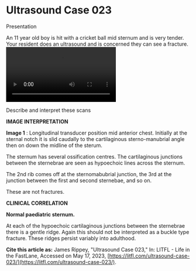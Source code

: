 # Ultrasound Case 023
Presentation


An 11 year old boy is hit with a cricket ball mid sternum and is very tender. Your resident does an ultrasound and is concerned they can see a fracture.
![](https://litfl.com/wp-content/uploads/2018/12/LITFL-Top-100-Ultrasound-023-sternebrae.mp4)

Describe and interpret these scans

**IMAGE INTERPRETATION** 



**Image 1** : Longitudinal transducer position mid anterior chest. Initially at the sternal notch it is slid caudally to the cartilaginous sterno-manubrial angle then on down the midline of the sterum. 


The sternum has several ossification centres. The cartilaginous junctions between the sternebrae are seen as hypoechoic lines across the sternum. 


The 2nd rib comes off at the sternomabubrial junction, the 3rd at the junction between the first and second sternebae, and so on. 


These are not fractures. 


**CLINICAL CORRELATION** 



**Normal paediatric sternum.** 


At each of the hypoechoic cartilaginous junctions between the sternebrae there is a gentle ridge. Again this should not be interpreted as a buckle type fracture. These ridges persist variably into adulthood.

**Cite this article as:**  James Rippey, "Ultrasound Case 023," In: LITFL - Life in the FastLane, Accessed on May 17, 2023, [https://litfl.com/ultrasound-case-023/](https://litfl.com/ultrasound-case-023/).



